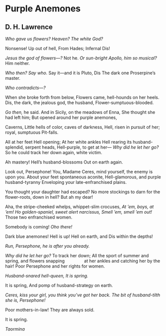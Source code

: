 # Purple Anemones
## D. H. Lawrence
_Who gave us flowers?_
 _Heaven? The white God?_

Nonsense!
Up out of hell,
From Hades;
Infernal Dis!

 _Jesus the god of flowers—?_
Not he.
 _Or sun-bright Apollo, him so musical?_
Him neither.

 _Who then?_
 _Say who._
Say it—and it is Pluto,
Dis
The dark one
Proserpine’s master.

 _Who contradicts—?_

When she broke forth from below,
Flowers came, hell-hounds on her heels.
Dis, the dark, the jealous god, the husband,
Flower-sumptuous-blooded.

 _Go then,_ he said.
And in Sicily, on the meadows of Enna,
She thought she had left him;
But opened around her purple anemones,

Caverns,
Little hells of color, caves of darkness,
Hell, risen in pursuit of her; royal, sumptuous
Pit-falls.

All at her feet
Hell opening;
At her white ankles
Hell rearing its husband-splendid, serpent heads,
Hell-purple, to get at her—
 _Why did he let her go?_
So he could track her down again, white victim.

Ah mastery!
Hell’s husband-blossoms
Out on earth again.

Look out, Persephone!
You, Madame Ceres, mind yourself, the enemy is upon you.
About your feet spontaneous aconite,
Hell-glamorous, and purple husband-tyranny
Enveloping your late-enfranchised plains.

You thought your daughter had escaped?
No more stockings to darn for the flower-roots, down in hell?
But ah my dear!

Aha, the stripe-cheeked whelps, whippet-slim crocuses,
 _At ’em, boys, at ’em!_
 _Ho golden-spaniel, sweet alert narcissus,_
 _Smell ’em, smell ’em out!_
Those two enfranchised women.

Somebody is coming!
 _Oho there!_

Dark blue anemones!
Hell is up!
Hell on earth, and Dis within the depths!

 _Run, Persephone, he is after you already._

 _Why did he let her go?_
To track her down;
All the sport of summer and spring, and flowers snapping
               at her ankles and catching her by the hair!
Poor Persephone and her rights for women.

 _Husband-snared hell-queen,_
 _It is spring._

It is spring,
And pomp of husband-strategy on earth.

 _Ceres, kiss your girl, you think you’ve got her back._
 _The bit of husband-tilth she is,_
 _Persephone!_

Poor mothers-in-law!
They are always sold.

It is spring.

_Taormina_